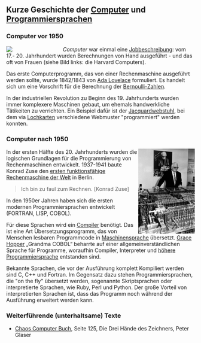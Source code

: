 ## Kurze Geschichte der [Computer](https://de.wikipedia.org/wiki/Geschichte_des_Computers) und [Programmiersprachen](https://de.wikipedia.org/wiki/Geschichte_der_Programmiersprachen)

### Computer vor 1950

[<img src="https://upload.wikimedia.org/wikipedia/commons/thumb/5/5a/Astronomer_Edward_Charles_Pickering%27s_Harvard_computers.jpg/766px-Astronomer_Edward_Charles_Pickering%27s_Harvard_computers.jpg" width="30%" align="left">](https://en.wikipedia.org/wiki/Harvard_Computers)

*Computer* war einmal eine [Jobbeschreibung](https://en.wikipedia.org/wiki/Computer_(job_description)): vom 17.- 20. Jahrhundert wurden Berechnungen von Hand ausgeführt - und das oft von Frauen (siehe Bild links: die Harvard Computers).

Das erste Computerprogramm, das von einer Rechenmaschine ausgeführt werden sollte, wurde 1842/1843 von [Ada Lovelace](https://de.wikipedia.org/wiki/Ada_Lovelace) formuliert. Es handelt sich um eine Vorschrift für die Berechnung der [Bernoulli-Zahlen](https://de.wikipedia.org/wiki/Bernoulli-Zahl).

In der industriellen Revolution zu Beginn des 19. Jahrhunderts wurden immer komplexere Maschinen gebaut, um ehemals handwerkliche Tätikeiten zu verrichten. Ein Beispiel dafür ist der [Jacquardwebstuhl](https://de.wikipedia.org/wiki/Jacquardwebstuhl), bei dem via [Lochkarten](https://de.wikipedia.org/wiki/Lochkarte) verschiedene Webmuster "programmiert" werden konnten.

### Computer nach 1950

[<img src="zuse1.jpg" width="30%" align="right" >](https://www.swr.de/swr2/wissen/zuse-und-die-geburt-des-computers/-/id=661224/did=10101292/nid=661224/qfvdw8/index.html)

In der ersten Hälfte des 20. Jahrhunderts wurden die logischen Grundlagen für die Programmierung von Rechenmaschinen entwickelt. 1937-1941 baute Konrad Zuse den [ersten funktionsfähige Rechenmaschine der Welt](https://de.wikipedia.org/wiki/Konrad_Zuse#Z3_–_der_erste_funktionsfähige_Computer_der_Welt) in Berlin.

> Ich bin zu faul zum Rechnen. [Konrad Zuse]

In den 1950er Jahren haben sich die ersten modernen Programmiersprachen entwickelt (FORTRAN, LISP, COBOL). 

Für diese Sprachen wird ein [Compiler](https://de.wikipedia.org/wiki/Compiler) benötigt. Das ist eine Art Übersetzungsprogramm, das von Menschen lesbaren Programmcode in [Maschinensprache](https://de.wikipedia.org/wiki/Maschinensprache) übersetzt. [Grace Hopper](https://de.wikipedia.org/wiki/Grace_Hopper) „Grandma COBOL“ beharrte auf einer allgemeinverständlichen Sprache für Programme, woraufhin Compiler, Interpreter und [höhere Programmiersprache](https://de.wikipedia.org/wiki/Höhere_Programmiersprache) entstanden sind.

Bekannte Sprachen, die vor der Ausführung komplett Kompiliert werden sind C, C++ und Fortran. Im Gegensatz dazu stehen Programmiersprachen, die "on the fly" übersetzt werden, sogenannte Skriptsprachen oder interpretierte Sprachen, wie Ruby, Perl und Python. Der große Vorteil von interpretierten Sprachen ist, dass das Programm noch während der Ausführung erweitert werden kann.



### Weiterführende (unterhaltsame) Texte

* [Chaos Computer Buch](https://monoskop.org/images/b/ba/Wieckmann,_Jürgen_%28ed.%29_-_Das_Chaos_Computer_Buch._Hacking_made_in_Germany_%28German%29.pdf), Seite 125, Die Drei Hände des Zeichners, Peter Glaser
